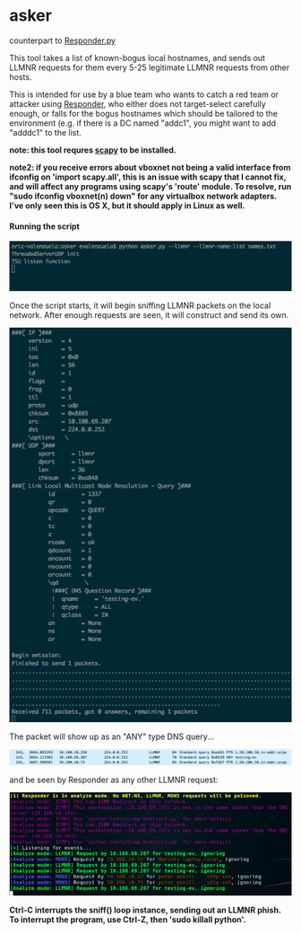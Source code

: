 # asker
counterpart to [Responder.py](https://github.com/SpiderLabs/Responder)

This tool takes a list of known-bogus local hostnames, and sends out LLMNR requests for them every 5-25 legitimate LLMNR requests from other hosts.

This is intended for use by a blue team who wants to catch a red team or attacker using [Responder](https://github.com/SpiderLabs/Responder), who either does not target-select carefully enough, or falls for the bogus hostnames which should be tailored to the environment (e.g. if there is a DC named "addc1", you might want to add "adddc1" to the list.

**note: this tool requres [scapy](https://github.com/secdev/scapy) to be installed.**

**note2: if you receive errors about vboxnet not being a valid interface from ifconfig on 'import scapy.all', this is an issue with scapy that I cannot fix, and will affect any programs using scapy's 'route' module. To resolve, run "sudo ifconfig vboxnet(n) down" for any virtualbox network adapters. I've only seen this is OS X, but it should apply in Linux as well.**

#### Running the script

![launch](images/launch.png)

Once the script starts, it will begin sniffing LLMNR packets on the local network. After enough requests are seen, it will construct and send its own.

![bait_send](images/bait_send.png)

The packet will show up as an "ANY" type DNS query...

![wireshark](images/wireshark.png)

and be seen by Responder as any other LLMNR request:

![responder](images/responder.png)

**Ctrl-C interrupts the sniff() loop instance, sending out an LLMNR phish. To interrupt the program, use Ctrl-Z, then 'sudo killall python'.**
